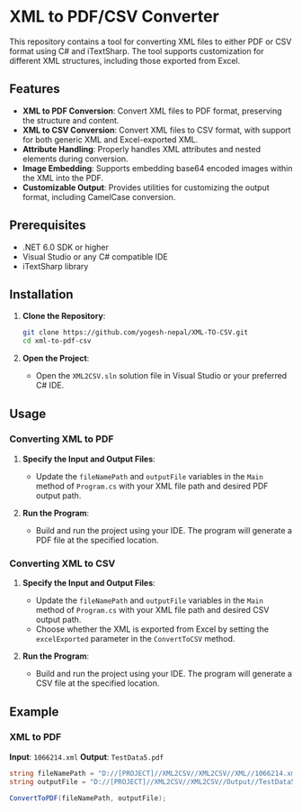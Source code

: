 # XML to PDF/CSV Converter

This repository contains a tool for converting XML files to either PDF or CSV format using C# and iTextSharp. The tool supports customization for different XML structures, including those exported from Excel.

## Features

- **XML to PDF Conversion**: Convert XML files to PDF format, preserving the structure and content.
- **XML to CSV Conversion**: Convert XML files to CSV format, with support for both generic XML and Excel-exported XML.
- **Attribute Handling**: Properly handles XML attributes and nested elements during conversion.
- **Image Embedding**: Supports embedding base64 encoded images within the XML into the PDF.
- **Customizable Output**: Provides utilities for customizing the output format, including CamelCase conversion.

## Prerequisites

- .NET 6.0 SDK or higher
- Visual Studio or any C# compatible IDE
- iTextSharp library

## Installation

1. **Clone the Repository**:
    ```bash
    git clone https://github.com/yogesh-nepal/XML-TO-CSV.git
    cd xml-to-pdf-csv
    ```

2. **Open the Project**:
   - Open the `XML2CSV.sln` solution file in Visual Studio or your preferred C# IDE.

## Usage

### Converting XML to PDF

1. **Specify the Input and Output Files**:
    - Update the `fileNamePath` and `outputFile` variables in the `Main` method of `Program.cs` with your XML file path and desired PDF output path.

2. **Run the Program**:
    - Build and run the project using your IDE. The program will generate a PDF file at the specified location.

### Converting XML to CSV

1. **Specify the Input and Output Files**:
    - Update the `fileNamePath` and `outputFile` variables in the `Main` method of `Program.cs` with your XML file path and desired CSV output path.
    - Choose whether the XML is exported from Excel by setting the `excelExported` parameter in the `ConvertToCSV` method.

2. **Run the Program**:
    - Build and run the project using your IDE. The program will generate a CSV file at the specified location.

## Example

### XML to PDF

**Input**: `1066214.xml`
**Output**: `TestData5.pdf`

```csharp
string fileNamePath = "D://[PROJECT]//XML2CSV//XML2CSV//XML//1066214.xml";
string outputFile = "D://[PROJECT]//XML2CSV//XML2CSV//Output//TestData5.pdf";

ConvertToPDF(fileNamePath, outputFile);

